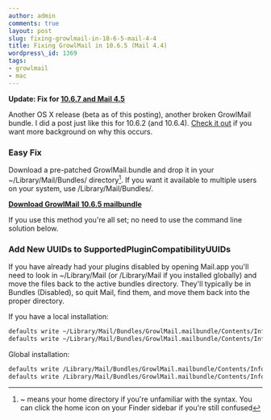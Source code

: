 ```yaml
---
author: admin
comments: true
layout: post
slug: fixing-growlmail-in-10-6-5-mail-4-4
title: Fixing GrowlMail in 10.6.5 (Mail 4.4)
wordpress\_id: 1369
tags:
- growlmail
- mac
---
```


**Update: Fix for [10.6.7 and Mail 4.5](/2011/03/21/fixing-growlmail-in-10-6-7-mail-4-5/)**

Another OS X release (beta as of this posting), another broken GrowlMail bundle.  I did a post just like this for 10.6.2 (and 10.6.4).  [Check it out](/2009/11/09/fixing-growlmail-letterbox-for-mail-4-2/) if you want more background on why this occurs.



### Easy Fix


Download a pre-patched GrowlMail.bundle and drop it in your ~/Library/Mail/Bundles/ directory[^1].  If you want it available to multiple users on your system, use /Library/Mail/Bundles/.

**[Download GrowlMail 10.6.5 mailbundle](/assets/media/2010/10/GrowlMail-10.6.5.mailbundle.zip)**

If you use this method you're all set; no need to use the command line solution below.



### Add New UUIDs to SupportedPluginCompatibilityUUIDs


If you have already had your plugins disabled by opening Mail.app you'll need to look in ~/Library/Mail (or /Library/Mail if you installed globally) and move the files back to the active bundles directory.  They'll typically be in Bundles (Disabled), so quit Mail, find them, and move them back into the proper directory.

If you have a local installation:

```bash
defaults write ~/Library/Mail/Bundles/GrowlMail.mailbundle/Contents/Info SupportedPluginCompatibilityUUIDs -array-add "857A142A-AB81-4D99-BECC-D1B55A86D94E"
defaults write ~/Library/Mail/Bundles/GrowlMail.mailbundle/Contents/Info SupportedPluginCompatibilityUUIDs -array-add "BDD81F4D-6881-4A8D-94A7-E67410089EEB"
```

Global installation:

```bash
defaults write /Library/Mail/Bundles/GrowlMail.mailbundle/Contents/Info SupportedPluginCompatibilityUUIDs -array-add "857A142A-AB81-4D99-BECC-D1B55A86D94E"
defaults write /Library/Mail/Bundles/GrowlMail.mailbundle/Contents/Info SupportedPluginCompatibilityUUIDs -array-add "BDD81F4D-6881-4A8D-94A7-E67410089EEB"
```



[^1]: ~ means your home directory if you're unfamiliar with the syntax. You can click the home icon on your Finder sidebar if you're still confused

